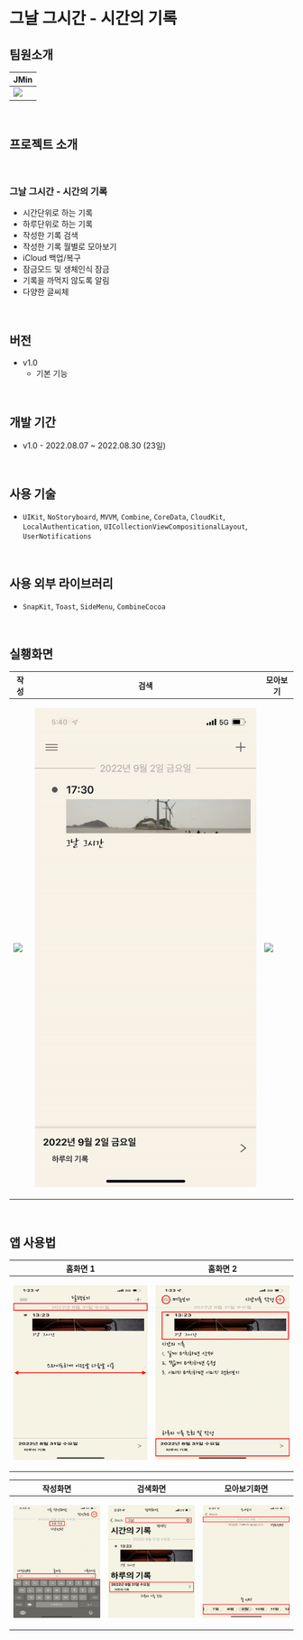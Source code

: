 # 그날 그시간 - 시간의 기록

## 팀원소개
| JMin | 
| -- | 
| [<img src="https://github.com/jmindeveloper.png" width="200">](https://github.com/jmindeveloper)|

<br>

## 프로젝트 소개

<br>

### 그날 그시간 - 시간의 기록
- 시간단위로 하는 기록
- 하루단위로 하는 기록
- 작성한 기록 검색
- 작성한 기록 월별로 모아보기
- iCloud 백업/복구
- 잠금모드 및 생체인식 잠금
- 기록을 까먹지 않도록 알림
- 다양한 글씨체

<br>

## 버전
- v1.0
  - 기본 기능

<br>

## 개발 기간
- v1.0 - 2022.08.07 ~ 2022.08.30 (23일)

<br>

## 사용 기술
- `UIKit`, `NoStoryboard`, `MVVM`, `Combine`, `CoreData`, `CloudKit`, `LocalAuthentication`, `UICollectionViewCompositionalLayout`, `UserNotifications`

<br>

## 사용 외부 라이브러리
- `SnapKit`, `Toast`, `SideMenu`, `CombineCocoa`

<br>

## 실횅화면

| <center> 작성 </center> | <center> 검색 </center> | <center> 모아보기 </center> |
| -- | -- | -- |
| <p float="none"> <img src= "./docs/gif/write.gif"/> </p> | <p float="none"> <img src= "./docs/gif/search.gif"/> </p> | <p float="none"> <img src= "./docs/gif/write.gif"/> </p> | 

<br>

## 앱 사용법
| <center> 홈화면 1 </center> | <center> 홈화면 2 </center> |
| -- | -- |
| <p float="none"> <img src= "./docs/image/TDTT_onboarding_Image/TDTT_onboarding_Image_1.png"/> </p> | <p float="none"> <img src= "./docs/image/TDTT_onboarding_Image/TDTT_onboarding_Image_2.png"/> </p> |

| <center> 작성화면 </center> | <center> 검색화면 </center> | <center> 모아보기화면 </center> |
| -- | -- | -- |
| <p float="none"> <img src= "./docs/image/TDTT_onboarding_Image/TDTT_onboarding_Image_3.png"/> </p> | <p float="none"> <img src= "./docs/image/TDTT_onboarding_Image/TDTT_onboarding_Image_4.png"/> </p> | <p float="none"> <img src= "./docs/image/TDTT_onboarding_Image/TDTT_onboarding_Image_5.png"/> </p> |